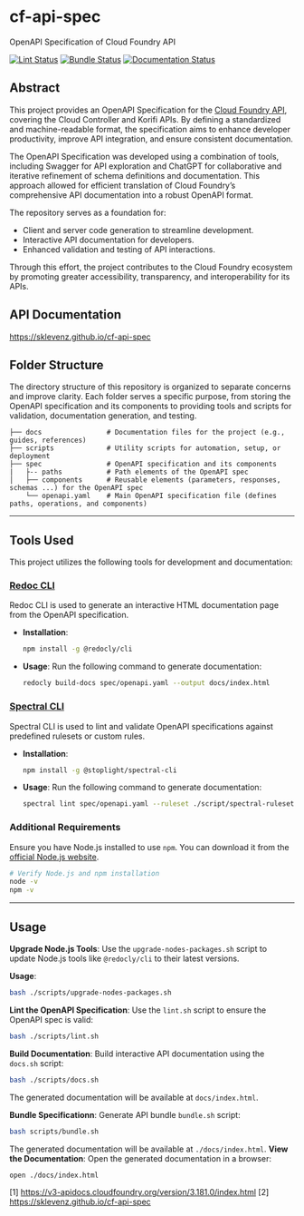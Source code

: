 # cf-api-spec

OpenAPI Specification of Cloud Foundry API

[![Lint Status](https://github.com/sklevenz/cf-api-spec/actions/workflows/lint.yaml/badge.svg)](https://github.com/sklevenz/cf-api-spec/actions)
[![Bundle Status](https://github.com/sklevenz/cf-api-spec/actions/workflows/bundle.yaml/badge.svg)](https://github.com/sklevenz/cf-api-spec/actions)
[![Documentation Status](https://github.com/sklevenz/cf-api-spec/actions/workflows/docs.yaml/badge.svg)](https://github.com/sklevenz/cf-api-spec/actions)

## Abstract

This project provides an OpenAPI Specification for the [Cloud Foundry API](https://v3-apidocs.cloudfoundry.org/version/3.181.0/index.html), covering the Cloud Controller and Korifi APIs. By defining a standardized and machine-readable format, the specification aims to enhance developer productivity, improve API integration, and ensure consistent documentation.

The OpenAPI Specification was developed using a combination of tools, including Swagger for API exploration and ChatGPT for collaborative and iterative refinement of schema definitions and documentation. This approach allowed for efficient translation of Cloud Foundry’s comprehensive API documentation into a robust OpenAPI format.

The repository serves as a foundation for:

* Client and server code generation to streamline development.
* Interactive API documentation for developers.
* Enhanced validation and testing of API interactions.

Through this effort, the project contributes to the Cloud Foundry ecosystem by promoting greater accessibility, transparency, and interoperability for its APIs.

## API Documentation

https://sklevenz.github.io/cf-api-spec

## Folder Structure

The directory structure of this repository is organized to separate concerns and improve clarity. Each folder serves a specific purpose, from storing the OpenAPI specification and its components to providing tools and scripts for validation, documentation generation, and testing.


```plaintext
├── docs                # Documentation files for the project (e.g., guides, references)
├── scripts             # Utility scripts for automation, setup, or deployment
├── spec                # OpenAPI specification and its components
|   ├-- paths           # Path elements of the OpenAPI spec
│   ├── components      # Reusable elements (parameters, responses, schemas ...) for the OpenAPI spec
    └── openapi.yaml    # Main OpenAPI specification file (defines paths, operations, and components)
```
---

## Tools Used

This project utilizes the following tools for development and documentation:

### [Redoc CLI](https://github.com/Redocly/redoc)

Redoc CLI is used to generate an interactive HTML documentation page from the OpenAPI specification.

- **Installation**:
  ```bash
  npm install -g @redocly/cli
  ```

- **Usage**:
  Run the following command to generate documentation:
  ```bash
  redocly build-docs spec/openapi.yaml --output docs/index.html
  ```

### [Spectral CLI](https://github.com/stoplightio/spectral)

Spectral CLI is used to lint and validate OpenAPI specifications against predefined rulesets or custom rules.

- **Installation**:
  ```bash
  npm install -g @stoplight/spectral-cli

- **Usage**:
  Run the following command to generate documentation:
  ```bash
  spectral lint spec/openapi.yaml --ruleset ./script/spectral-ruleset.yaml
  ```

### Additional Requirements
Ensure you have Node.js installed to use `npm`. You can download it from the [official Node.js website](https://nodejs.org/).

```bash
# Verify Node.js and npm installation
node -v
npm -v
```

---

## Usage

**Upgrade Node.js Tools**:
   Use the `upgrade-nodes-packages.sh` script to update Node.js tools like `@redocly/cli` to their latest versions.

   **Usage**:
   ```bash
   bash ./scripts/upgrade-nodes-packages.sh
   ```

**Lint the OpenAPI Specification**:
   Use the `lint.sh` script to ensure the OpenAPI spec is valid:
   ```bash
   bash ./scripts/lint.sh
   ```

**Build Documentation**:
   Build interactive API documentation using the `docs.sh` script:
   ```bash
   bash ./scripts/docs.sh
   ```

   The generated documentation will be available at `docs/index.html`.

**Bundle Specificationn**:
   Generate API bundle `bundle.sh` script:
   ```bash
   bash scripts/bundle.sh
   ```

   The generated documentation will be available at `./docs/index.html`.
**View the Documentation**:
   Open the generated documentation in a browser:
   ```bash
   open ./docs/index.html
   ```

[1] https://v3-apidocs.cloudfoundry.org/version/3.181.0/index.html
[2] https://sklevenz.github.io/cf-api-spec
